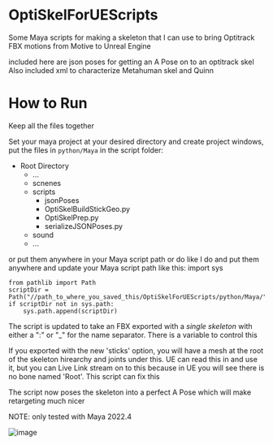 # OptiSkelForUEScripts
Some Maya scripts for making a skeleton that I can use to bring Optitrack FBX motions from Motive to Unreal Engine

included here are json poses for getting an A Pose on to an optitrack skel
Also included xml to characterize Metahuman skel and Quinn


# How to Run
Keep all the files together

Set your maya project at your desired directory and create project windows, put the files in `python/Maya` in the script folder:
+ Root Directory
    + ...
    + scnenes
    + scripts
        + jsonPoses
        + OptiSkelBuildStickGeo.py
        + OptiSkelPrep.py
        + serializeJSONPoses.py
    + sound
    + ...

or put them anywhere in your Maya script path
or do like I do and put them anywhere and update your Maya script path like this:
import sys
```
from pathlib import Path
scriptDir = Path("//path_to_where_you_saved_this/OptiSkelForUEScripts/python/Maya/")
if scriptDir not in sys.path:
    sys.path.append(scriptDir)
```


The script is updated to take an FBX exported with a *single skeleton* with either a ":" or "_" for the name separator.  There is a variable to control this

If you exported with the new 'sticks' option, you will have a mesh at the root of the skeleton hirearchy and joints under this.  UE can read this in and use it, but you can Live Link stream on to this because in UE you will see there is no bone named 'Root'.  This script can fix this

The script now poses the skeleton into a perfect A Pose which will make retargeting much nicer

NOTE: only tested with Maya 2022.4 

![image](https://github.com/kromond/OptiSkelForUEScripts/assets/5624947/88c7bd80-aa1e-41a3-afd8-61c031e4e16e)
